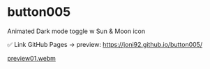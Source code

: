 # button005
Animated Dark mode toggle w Sun &amp; Moon icon

✅ Link GitHub Pages -> preview: https://joni92.github.io/button005/

[preview01.webm](https://github.com/Joni92/button005/assets/30610520/8bca7bb4-a65a-4037-a64f-d48fe1447678)
